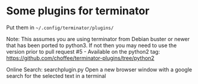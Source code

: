 # Some plugins for terminator

Put them in `~/.config/terminator/plugins/`

Note: This assumes you are using terminator from Debian buster or newer that has been ported to python3. If not then you may need to use the version prior to pull request #5 - Available on the python2 tag: https://github.com/choffee/terminator-plugins/tree/python2 

Online Search: searchplugin.py
    Open a new browser window with a google search for the selected text in a terminal
